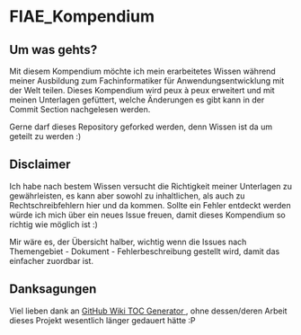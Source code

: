 # FIAE_Kompendium

## Um was gehts?

Mit diesem Kompendium möchte ich mein erarbeitetes Wissen während meiner Ausbildung zum Fachinformatiker für Anwendungsentwicklung mit der Welt teilen.
Dieses Kompendium wird peux à peux erweitert und mit meinen Unterlagen gefüttert, welche Änderungen es gibt kann in der Commit Section nachgelesen werden.

Gerne darf dieses Repository geforked werden, denn Wissen ist da um geteilt zu werden :)

## Disclaimer
Ich habe nach bestem Wissen versucht die Richtigkeit meiner Unterlagen zu gewährleisten, es kann aber sowohl zu inhaltlichen, als auch zu Rechtschreibfehlern hier und da kommen.
Sollte ein Fehler entdeckt werden würde ich mich über ein neues Issue freuen, damit dieses Kompendium so richtig wie möglich ist :)

Mir wäre es, der Übersicht halber, wichtig wenn die Issues nach Themengebiet - Dokument - Fehlerbeschreibung gestellt wird, damit das einfacher zuordbar ist. 

## Danksagungen
Viel lieben dank an <a href="http://ecotrust-canada.github.io/markdown-toc/"> GitHub Wiki TOC Generator </a>, ohne dessen/deren Arbeit dieses Projekt wesentlich länger gedauert hätte :P
